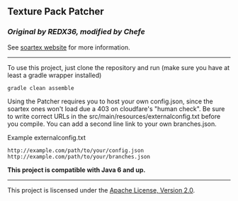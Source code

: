 ## Texture Pack Patcher

### _Original by REDX36, modified by Chefe_

See [soartex website](http://soartex.net/patcher) for more information.

* * *

To use this project, just clone the repository and run (make sure you have at least a gradle wrapper installed)

```
gradle clean assemble
```

Using the Patcher requires you to host your own config.json, since the soartex ones won't load due a 403 on cloudfare's "human check".
Be sure to write correct URLs in the src/main/resources/externalconfig.txt before you compile. You can add a second line link to your own branches.json.

Example externalconfig.txt

```
http://example.com/path/to/your/config.json
http://example.com/path/to/your/branches.json
```


__This project is compatible with Java 6 and up.__

* * *

This project is liscensed under the [Apache License, Version 2.0](http://www.apache.org/licenses/LICENSE-2.0.html).
